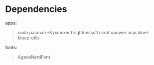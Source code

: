 # Dependencies

apps:
> sudo pacman -S pamixer brightnessctl scrot upower acpi bluez bluez-utils

fonts:
> AgaveNerdFont

